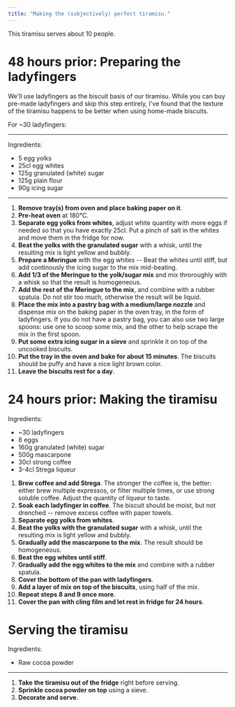 ```yaml
---
title: "Making the (subjectively) perfect tiramisu."
---
```


This tiramisu serves about 10 people.

# 48 hours prior: Preparing the ladyfingers

We'll use ladyfingers as the biscuit basis of our tiramisu. While you can buy
pre-made ladyfingers and skip this step entirely, I've found that the texture
of the tiramisu happens to be better when using home-made biscuits.

For ~30 ladyfingers:

---

Ingredients:

* 5 egg yolks
* 25cl egg whites
* 125g granulated (white) sugar
* 125g plain flour
* 90g icing sugar

---

1. **Remove tray(s) from oven and place baking paper on it**.
2. **Pre-heat oven** at 180°C.
3. **Separate egg yolks from whites**, adjust white quantity with more eggs if needed so that you have exactly 25cl. Put a pinch of salt in the whites and move them in the fridge for now.
4. **Beat the yolks with the granulated sugar** with a whisk, until the resulting mix is light yellow and bubbly.
5. **Prepare a Meringue** with the egg whites -- Beat the whites until stiff, but add continously the icing sugar to the mix mid-beating.
6. **Add 1/3 of the Meringue to the yolk/sugar mix** and mix throroughly with a whisk so that the result is homogeneous.
7. **Add the rest of the Meringue to the mix**, and combine with a rubber spatula. Do not stir too much, otherwise the result will be liquid.
8. **Place the mix into a pastry bag with a medium/large nozzle** and dispense mix on the baking paper in the oven tray, in the form of ladyfingers. If you do not have a pastry bag, you can also use two large spoons: use one to scoop some mix, and the other to help scrape the mix in the first spoon.
9. **Put some extra icing sugar in a sieve** and sprinkle it on top of the uncooked biscuits.
10. **Put the tray in the oven and bake for about 15 minutes**. The biscuits should be puffy and have a nice light brown color.
11. **Leave the biscuits rest for a day**.

# 24 hours prior: Making the tiramisu

Ingredients:

* ~30 ladyfingers
* 8 eggs
* 160g granulated (white) sugar
* 500g mascarpone
* 30cl strong coffee
* 3-4cl Strega liqueur

1. **Brew coffee and add Strega**. The stronger the coffee is, the better: either brew multiple expressos, or filter multiple times, or use strong soluble coffee. Adjust the quantity of liqueur to taste.
2. **Soak each ladyfinger in coffee**. The biscuit should be moist, but not drenched -- remove excess coffee with paper towels.
3. **Separate egg yolks from whites**.
4. **Beat the yolks with the granulated sugar** with a whisk, until the resulting mix is light yellow and bubbly.
5. **Gradually add the mascarpone to the mix**. The result should be homogeneous.
6. **Beat the egg whites until stiff**.
7. **Gradually add the egg whites to the mix** and combine with a rubber spatula.
8. **Cover the bottom of the pan with ladyfingers**.
9. **Add a layer of mix on top of the biscuits**, using half of the mix.
10. **Repeat steps 8 and 9 once more**.
11. **Cover the pan with cling film and let rest in fridge for 24 hours**.

# Serving the tiramisu

Ingredients:

* Raw cocoa powder

---

1. **Take the tiramisu out of the fridge** right before serving.
2. **Sprinkle cocoa powder on top** using a sieve.
3. **Decorate and serve**.

